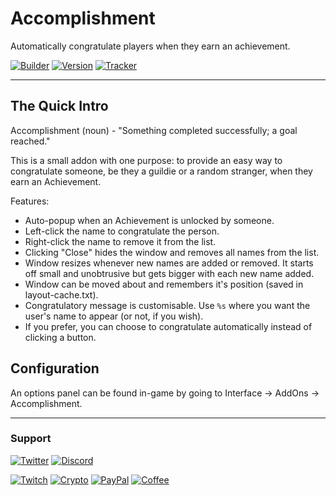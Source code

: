 # Accomplishment

Automatically congratulate players when they earn an achievement.

[![Builder](https://img.shields.io/travis/com/ravendwyr/accomplishment.svg?label=Build&logo=travis&maxAge=600&style=popout)](https://travis-ci.com/github/Ravendwyr/Accomplishment)
[![Version](https://img.shields.io/github/tag-date/ravendwyr/accomplishment.svg?label=Version&logo=codeigniter&maxAge=600&style=popout)](https://www.curseforge.com/wow/addons/accomplishment/files/all)
[![Tracker](https://img.shields.io/github/issues/ravendwyr/accomplishment.svg?label=Issues&logo=github&maxAge=600&style=popout)](https://github.com/Ravendwyr/Accomplishment/issues)

***

## The Quick Intro

Accomplishment (noun) - "Something completed successfully; a goal reached."

This is a small addon with one purpose: to provide an easy way to congratulate someone, be they a guildie or a random stranger, when they earn an Achievement.

Features:
- Auto-popup when an Achievement is unlocked by someone.
- Left-click the name to congratulate the person.
- Right-click the name to remove it from the list.
- Clicking "Close" hides the window and removes all names from the list.
- Window resizes whenever new names are added or removed. It starts off small and unobtrusive but gets bigger with each new name added.
- Window can be moved about and remembers it's position (saved in layout-cache.txt).
- Congratulatory message is customisable. Use `%s` where you want the user's name to appear (or not, if you wish).
- If you prefer, you can choose to congratulate automatically instead of clicking a button.

## Configuration

An options panel can be found in-game by going to Interface -> AddOns -> Accomplishment.

***

### Support

[![Twitter](https://img.shields.io/twitter/follow/ravendwyr.svg?label=Twitter&logo=twitter&maxAge=600&style=popout)](https://twitter.com/Ravendwyr)
[![Discord](https://img.shields.io/discord/299308204393889802.svg?label=Discord&logo=discord&maxAge=600&style=popout)](https://top.gg/servers/299308204393889802)

[![Twitch](https://img.shields.io/badge/Twitch-subscribe-yellow.svg?&logo=twitch)](https://www.twitch.tv/subs/ravendwyr)
[![Crypto](https://img.shields.io/badge/ETH-send-yellow.svg?&logo=ethereum)](https://etherscan.io/address/0x332224Ed82264298B3DC68dAcf643E8Df4abDCC3)
[![PayPal](https://img.shields.io/badge/PayPal-donate-yellow.svg?logo=paypal)](https://www.paypal.me/Ravendwyr/5gbp)
[![Coffee](https://img.shields.io/badge/Kofi-buy-yellow.svg?logo=ko-fi)](https://ko-fi.com/Ravendwyr)
